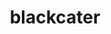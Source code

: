 ---
title: blackcater
github: https://github.com/blackcater
mode: dark
transition: 1s
score: 59.0
archetype:
- Github Actions
---